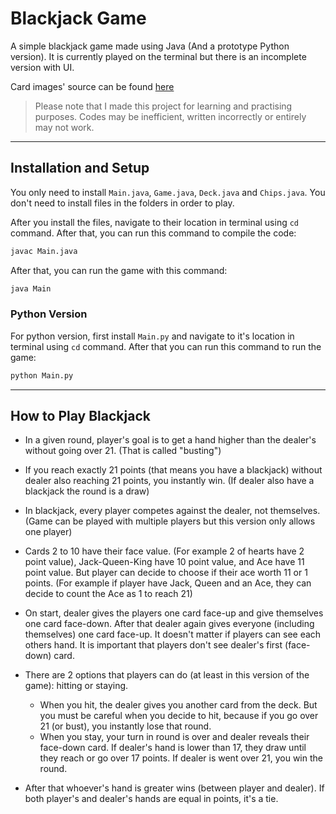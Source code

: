 # Blackjack Game

A simple blackjack game made using Java (And a prototype Python version). It is currently played on the terminal but there is an incomplete version with UI.

Card images' source can be found [here](https://commons.wikimedia.org/wiki/File:English_pattern_playing_cards_deck.svg)

>Please note that I made this project for learning and practising purposes. Codes may be inefficient, written incorrectly or entirely may not work.

***

## Installation and Setup

You only need to install `Main.java`, `Game.java`, `Deck.java` and `Chips.java`. You don't need to install files in the folders in order to play.

After you install the files, navigate to their location in terminal using `cd` command. After that, you can run this command to compile the code:

```bash
javac Main.java
```

After that, you can run the game with this command:

```bash
java Main
```

### Python Version

For python version, first install `Main.py` and navigate to it's location in terminal using `cd` command. After that you can run this command to run the game:

```bash
python Main.py
```

***

## How to Play Blackjack

 * In a given round, player's goal is to get a hand higher than the dealer's without going over 21. (That is called "busting")
   
 * If you reach exactly 21 points (that means you have a blackjack) without dealer also reaching 21 points, you instantly win. (If dealer also have a blackjack the round is a draw)
  
 * In blackjack, every player competes against the dealer, not themselves. (Game can be played with multiple players but this version only allows one player)

 * Cards 2 to 10 have their face value. (For example 2 of hearts have 2 point value), Jack-Queen-King have 10 point value, and Ace have 11 point value. But player can decide to choose if their ace worth 11 or 1 points. (For example if player have Jack, Queen and an Ace, they can decide to count the Ace as 1 to reach 21)

 * On start, dealer gives the players one card face-up and give themselves one card face-down. After that dealer again gives everyone (including themselves) one card face-up. It doesn't matter if players can see each others hand. It is important that players don't see dealer's first (face-down) card.

 * There are 2 options that players can do (at least in this version of the game): hitting or staying.
   
   * When you hit, the dealer gives you another card from the deck. But you must be careful when you decide to hit, because if you go over 21 (or bust), you instantly lose that round.
   * When you stay, your turn in round is over and dealer reveals their face-down card. If dealer's hand is lower than 17, they draw until they reach or go over 17 points. If dealer is went over 21, you win the round.
   
 * After that whoever's hand is greater wins (between player and dealer). If both player's and dealer's hands are equal in points, it's a tie.
